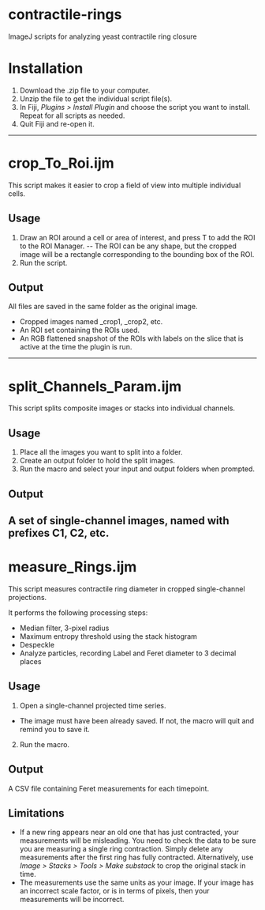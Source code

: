 # contractile-rings
ImageJ scripts for analyzing yeast contractile ring closure

# Installation
1. Download the .zip file to your computer.
2. Unzip the file to get the individual script file(s).
3. In Fiji, _Plugins > Install Plugin_ and choose the script you want to install. Repeat for all scripts as needed.
4. Quit Fiji and re-open it.
---
# crop_To_Roi.ijm
This script makes it easier to crop a field of view into multiple individual cells.

## Usage
1. Draw an ROI around a cell or area of interest, and press T to add the ROI to the ROI Manager.
-- The ROI can be any shape, but the cropped image will be a rectangle corresponding to the bounding box of the ROI.
2. Run the script.

## Output
All files are saved in the same folder as the original image.
- Cropped images named <original name>_crop1, <original name>_crop2, etc. 
- An ROI set containing the ROIs used.
- An RGB flattened snapshot of the ROIs with labels on the slice that is active at the time the plugin is run.
---
# split_Channels_Param.ijm
This script splits composite images or stacks into  individual channels.

## Usage
1. Place all the images you want to split into a folder.
2. Create an output folder to hold the split images.
3. Run the macro and select your input and output folders when prompted.

## Output
A set of single-channel images, named with prefixes C1, C2, etc.
---
# measure_Rings.ijm
This script measures contractile ring diameter in cropped single-channel projections.

It performs the following processing steps:
* Median filter, 3-pixel radius
* Maximum entropy threshold using the stack histogram
* Despeckle
* Analyze particles, recording Label and Feret diameter to 3 decimal places

## Usage
1. Open a single-channel projected time series.
* The image must have been already saved. If not, the macro will quit and remind you to save it.
2. Run the macro. 
 
## Output
A CSV file containing Feret measurements for each timepoint.

## Limitations
* If a new ring appears near an old one that has just contracted, your measurements will be misleading. You need to check the data to be sure you are measuring a single ring contraction. Simply delete any measurements after the first ring has fully contracted.  Alternatively, use _Image > Stacks > Tools > Make substack_ to crop the original stack in time.
* The measurements use the same units as your image. If your image has an incorrect scale factor, or is in terms of pixels, then your measurements will be incorrect.
